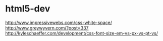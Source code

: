 html5-dev
=========

http://www.impressivewebs.com/css-white-space/
http://www.greywyvern.com/?post=337
http://kyleschaeffer.com/development/css-font-size-em-vs-px-vs-pt-vs/
